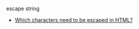 escape string

- [Which characters need to be escaped in HTML?](https://stackoverflow.com/questions/7381974/which-characters-need-to-be-escaped-in-html)

